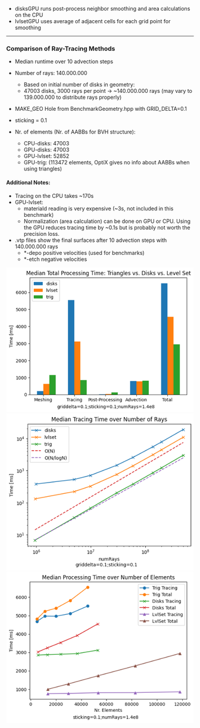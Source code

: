 - disksGPU runs post-process neighbor smoothing and area calculations on the CPU 
- lvlsetGPU uses average of adjacent cells for each grid point for smoothing

---

### Comparison of Ray-Tracing Methods
- Median runtime over 10 advection steps
- Number of rays: 140.000.000
  - Based on initial number of disks in geometry:
  - 47003 disks, 3000 rays per point -> ~140.000.000 rays (may vary to 139.000.000 to distribute rays properly)
- MAKE_GEO Hole from BenchmarkGeometry.hpp with GRID_DELTA=0.1
- sticking = 0.1

- Nr. of elements (Nr. of AABBs for BVH structure):
  - CPU-disks: 47003
  - GPU-disks: 47003
  - GPU-lvlset: 52852
  - GPU-trig: (113472 elements, OptiX gives no info about AABBs when using triangles)

#### Additional Notes:
- Tracing on the CPU takes ~170s
- GPU-lvlset:
  - materiaId reading is very expensive (~3s, not included in this benchmark)
  - Normalization (area calculation) can be done on GPU or CPU. Using the GPU reduces tracing time by ~0.1s but is probably not worth the precision loss.
- .vtp files show the final surfaces after 10 advection steps with 140.000.000 rays
  - *-depo positive velocities (used for benchmarks)
  - *-etch negative velocities

![](bench_compare.png)
![](bench_varyRays.png)
![](bench_varyDelta.png)